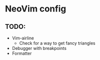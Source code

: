 # NeoVim config

## TODO:

- Vim-airline
  - Check for a way to get fancy triangles
- Debugger with breakpoints
- Formatter
